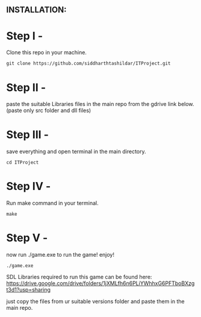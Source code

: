## **INSTALLATION:**

# Step I - 
Clone this repo in your machine.

```git clone https://github.com/siddharthtashildar/ITProject.git```

# Step II - 
paste the suitable Libraries files in the main repo from the gdrive link below.(paste only src folder and dll files)

# Step III - 
save everything and open terminal in the main directory.

```cd ITProject```

# Step IV - 
Run make command in your terminal.

```make```

# Step V - 
now run ./game.exe to run the game! enjoy!

```./game.exe```

SDL Libraries required to run this game can be found here:
https://drive.google.com/drive/folders/1jXMLfh6n6PLiYWhhxG6PFTboBXzgt3d1?usp=sharing

just copy the files from ur suitable versions folder and paste them in the main repo.

